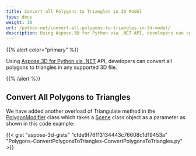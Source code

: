```yaml
---
title: Convert all Polygons to Triangles in 3D Model
type: docs
weight: 10
url: /python-net/convert-all-polygons-to-triangles-in-3d-model/
description: Using Aspose.3D for Python via .NET API, developers can convert all polygons to triangles in any supported 3D file.
---
```


{{% alert color="primary" %}}

Using [Aspose.3D for Python via .NET](http://products.aspose.com/3d/net) API, developers can convert all polygons to triangles in any supported 3D file.

{{% /alert %}}
## **Convert All Polygons to Triangles**
We have added another overload of Triangulate method in the [PolygonModifier](https://apireference.aspose.com/3d/python-net/aspose.threed.entities/polygonmodifier) class which takes a [Scene](https://apireference.aspose.com/3d/net/aspose.threed/scene) class object as a parameter as shown in this code example:

{{< gist "aspose-3d-gists" "cfde9f76113134443c76608c1d19453a" "Polygons-ConvertPolygonsToTriangles-ConvertPolygonsToTriangles.py" >}}
